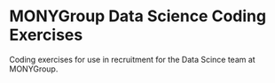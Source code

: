 # MONYGroup Data Science Coding Exercises
Coding exercises for use in recruitment for the Data Scince team at MONYGroup.
